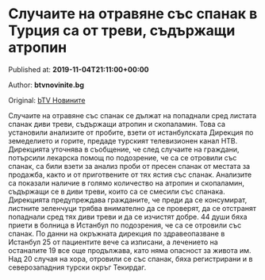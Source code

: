 
# Случаите на отравяне със спанак в Турция са от треви, съдържащи атропин

Published at: **2019-11-04T21:11:00+00:00**

Author: **btvnovinite.bg**

Original: [bTV Новините](https://btvnovinite.bg/svetut/sluchaite-na-otravjane-sas-spanak-v-turcija-sa-ot-trevi-sadarzhashti-atropin.html)

Случаите на отравяне със спанак се дължат на попаднали сред листата спанак диви треви, съдържащи атропин и скопаламин. Това са установили анализите от пробите, взети от истанбулската Дирекция по земеделието и горите, предаде турският телевизионен канал НТВ.
Дирекцията уточнява в съобщение, че след случаите на граждани, потърсили лекарска помощ по подозрение, че са се отровили със спанак, са били взети за анализ проби от пресен спанак от местата за продажба, както и от приготвените от тях ястия със спанак.
Анализите са показали наличие в голямо количество на атропин и скопаламин, съдържащи се в диви треви, които са се смесили със спанака. Дирекцията предупреждава гражданите, че преди да се консумират, листните зеленчуци трябва внимателно да се проверят, да се отстранят попаднали сред тях диви треви и да се изчистят добре.
44 души бяха приети в болница в Истанбул по подозрения, че са се отровили със спанак. По данни на окръжната дирекция по здравеопазване в Истанбул 25 от пациентите вече са изписани, а лечението на останалите 19 все още продължава, като няма опасност за живота им. Над 20 случая на хора, отровили се със спанак, бяха регистрирани и в северозападния турски окръг Текирдаг.
